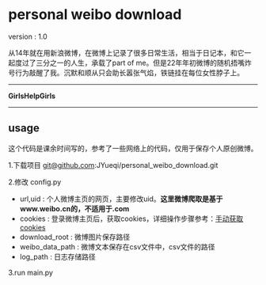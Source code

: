 # personal weibo download
version : 1.0

从14年就在用新浪微博，在微博上记录了很多日常生活，相当于日记本，和它一起度过了三分之一的人生，承载了part of me。但是22年年初微博的随机捂嘴炸号行为敲醒了我。沉默和顺从只会助长嚣张气焰，铁链挂在每位女性脖子上。

***
**GirlsHelpGirls**
***

## usage
这个代码是课余时间写的，参考了一些网络上的代码，仅用于保存个人原创微博。

1.下载项目 git@github.com:JYueqi/personal_weibo_download.git

2.修改 config.py

* url,uid : 个人微博主页的网页，主要修改uid。**这里微博爬取是基于www.weibo.cn的，不适用于.com**
* cookies : 登录微博主页后，获取cookies，详细操作步骤参考：[手动获取cookies](https://blog.csdn.net/weixin_46089149/article/details/117694994)
* download_root : 微博图片保存路径
* weibo_data_path : 微博文本保存在csv文件中，csv文件的路径
* log_path : 日志存储路径

3.run main.py